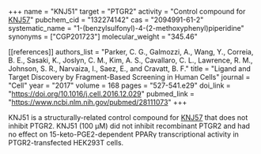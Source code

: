 +++
name = "KNJ51"
target = "PTGR2"
activity = "Control compound for <a href="#knj57" class="js-scroll-trigger">KNJ57</a>"
pubchem_cid = "132274142"
cas = "2094991-61-2"
systematic_name = "1-(benzylsulfonyl)-4-(2-methoxyphenyl)piperidine"
synonyms = ["CGP201723"]
molecular_weight = "345.46"

[[references]]
authors_list = "Parker, C. G., Galmozzi, A., Wang, Y., Correia, B. E., Sasaki, K., Joslyn, C. M., Kim, A. S., Cavallaro, C. L., Lawrence, R. M., Johnson, S. R., Narvaiza, I., Saez, E., and Cravatt, B. F."
title = "Ligand and Target Discovery by Fragment-Based Screening in Human Cells"
journal = "Cell"
year = "2017"
volume = 168
pages = "527-541.e29"
doi_link = "https://doi.org/10.1016/j.cell.2016.12.029"
pubmed_link = "https://www.ncbi.nlm.nih.gov/pubmed/28111073"
+++

<p>KNJ51 is a structurally-related control compound for <a href="#knj57" class="js-scroll-trigger">KNJ57</a> that does not inhibit PTGR2. KNJ51 (100 µM) did not inhibit recombinant PTGR2 and had no effect on 15-keto-PGE2-dependent PPARγ transcriptional activity in PTGR2-transfected HEK293T cells.</p>